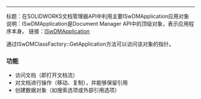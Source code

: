 ---
标题：在SOLIDWORKS文档管理器API中利用主要ISwDMApplication应用对象
说明：ISwDMApplication是Document Manager API中的顶级对象，表示应用程序本身。
链接：[ISwDMApplication](https://help.solidworks.com/2017/english/api/swdocmgrapi/solidworks.interop.swdocumentmgr~solidworks.interop.swdocumentmgr.iswdmapplication.html)

通过ISwDMClassFactory::GetApplication方法可以访问该对象的指针。

### 功能

* 访问文档（即打开文档流）
* 对文档进行操作（移动、复制），并能够保留引用
* 创建数据对象（如搜索选项或外部引用选项）